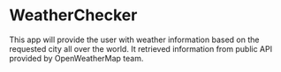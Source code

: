 # WeatherChecker

This app will provide the user with weather information based on the requested city all over the world. It retrieved information from public API provided by OpenWeatherMap team.
